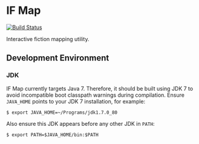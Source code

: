 # IF Map

[![Build Status][travis-image]][travis-link]

Interactive fiction mapping utility.

## Development Environment

### JDK

IF Map currently targets Java 7.  Therefore, it should be built using JDK 7 to avoid incompatible boot classpath warnings during compilation.  Ensure `JAVA_HOME` points to your JDK 7 installation, for example:

    $ export JAVA_HOME=~/Programs/jdk1.7.0_80

Also ensure this JDK appears before any other JDK in `PATH`:

    $ export PATH=$JAVA_HOME/bin:$PATH

[travis-image]: https://travis-ci.org/ssoloff/ifmap.svg?branch=master
[travis-link]: https://travis-ci.org/ssoloff/ifmap
